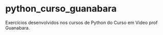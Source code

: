 # python_curso_guanabara
Exercícios desenvolvidos nos cursos de Python do Curso em Video prof Guanabara.
